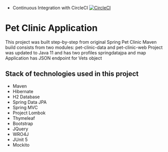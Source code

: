 * Continuous Integration with CircleCI [![CircleCI](https://circleci.com/gh/OlegPod/sfg-pet-clinic.svg?style=svg)](https://circleci.com/gh/OlegPod/sfg-pet-clinic)

# Pet Clinic Application
This project was built step-by-step from original Spring Pet Clinic
Maven build consists from two modules: pet-clinic-data and pet-clinic-web
Project was updated to Java 11 and has two profiles springdatajpa and map
Application has JSON endpoint for Vets object

## Stack of technologies used in this project
* Maven
* Hibernate
* H2 Database
* Spring Data JPA
* Spring MVC
* Project Lombok
* Thymeleaf
* Bootstrap
* JQuery
* WRO4J
* JUnit 5
* Mockito
